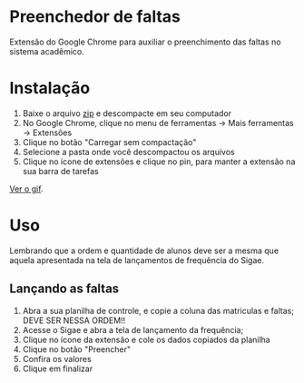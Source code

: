 # Preenchedor de faltas

Extensão do Google Chrome para auxiliar o preenchimento das faltas no sistema acadêmico.

# Instalação

1. Baixe o arquivo [zip](https://github.com/hugoperlin/preenchedor_sigae/archive/refs/heads/main.zip) e descompacte em seu computador
2. No Google Chrome, clique no menu de ferramentas -> Mais ferramentas -> Extensões
3. Clique no botão "Carregar sem compactação"
4. Selecione a pasta onde você descompactou os arquivos
5. Clique no ícone de extensões e clique no pin, para manter a extensão na sua barra de tarefas

[Ver o gif](https://github.com/hugoperlin/preenchedor_sigae/blob/main/imgs/instalacao.gif?raw=true).

# Uso

Lembrando que a ordem e quantidade de alunos deve ser a mesma que aquela apresentada na tela de lançamentos de frequência do Sigae.

## Lançando as faltas

1. Abra a sua planilha de controle, e copie a coluna das matriculas e faltas; DEVE SER NESSA ORDEM!!
2. Acesse o Sigae e abra a tela de lançamento da frequência;
3. Clique no ícone da extensão e cole os dados copiados da planilha
4. Clique no botão "Preencher"
5. Confira os valores
6. Clique em finalizar  

